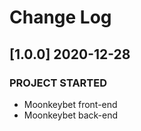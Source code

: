 # Change Log

## [1.0.0] 2020-12-28
### PROJECT STARTED
- Moonkeybet front-end 
- Moonkeybet back-end
